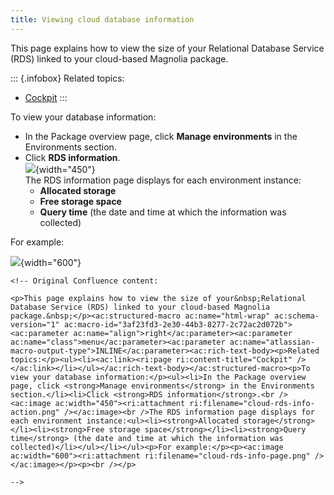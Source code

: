 ```yaml
---
title: Viewing cloud database information
---
```


This page explains how to view the size of your Relational Database
Service (RDS) linked to your cloud-based Magnolia package.

::: {.infobox}
Related topics:

-   [Cockpit](/Magnolia+Cloud/Cockpit)
:::

To view your database information:

-   In the Package overview page, click **Manage environments** in the
    Environments section.
-   Click **RDS information**.\
    ![](cloud-rds-info-action.png){width="450"}\
    The RDS information page displays for each environment instance:
    -   **Allocated storage**
    -   **Free storage space**
    -   **Query time** (the date and time at which the information was
        collected)

For example:

![](cloud-rds-info-page.png){width="600"}

```{=html}
<!-- Original Confluence content:

<p>This page explains how to view the size of your&nbsp;Relational Database Service (RDS) linked to your cloud-based Magnolia package.&nbsp;</p><ac:structured-macro ac:name="html-wrap" ac:schema-version="1" ac:macro-id="3af23fd3-2e30-44b3-8277-2c72ac2d072b"><ac:parameter ac:name="align">right</ac:parameter><ac:parameter ac:name="class">menu</ac:parameter><ac:parameter ac:name="atlassian-macro-output-type">INLINE</ac:parameter><ac:rich-text-body><p>Related topics:</p><ul><li><ac:link><ri:page ri:content-title="Cockpit" /></ac:link></li></ul></ac:rich-text-body></ac:structured-macro><p>To view your database information:</p><ul><li>In the Package overview page, click <strong>Manage environments</strong> in the Environments section.</li><li>Click <strong>RDS information</strong>.<br /><ac:image ac:width="450"><ri:attachment ri:filename="cloud-rds-info-action.png" /></ac:image><br />The RDS information page displays for each environment instance:<ul><li><strong>Allocated storage</strong></li><li><strong>Free storage space</strong></li><li><strong>Query time</strong> (the date and time at which the information was collected)</li></ul></li></ul><p>For example:</p><p><ac:image ac:width="600"><ri:attachment ri:filename="cloud-rds-info-page.png" /></ac:image></p><p><br /></p>

-->
```
